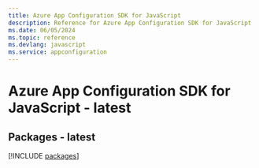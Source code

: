```yaml
---
title: Azure App Configuration SDK for JavaScript
description: Reference for Azure App Configuration SDK for JavaScript
ms.date: 06/05/2024
ms.topic: reference
ms.devlang: javascript
ms.service: appconfiguration
---
```

# Azure App Configuration SDK for JavaScript - latest
## Packages - latest
[!INCLUDE [packages](app-configuration-index.md)]